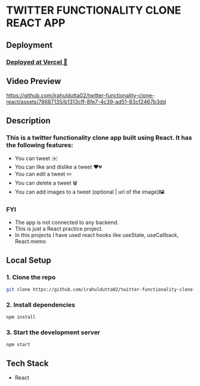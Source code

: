 # TWITTER FUNCTIONALITY CLONE REACT APP

## Deployment

### [Deployed  at Vercel  🔗](https://twitter-functionality-clone-react.vercel.app/)

## Video Preview

https://github.com/irahuldutta02/twitter-functionality-clone-react/assets/78687135/b1313cff-8fe7-4c39-ad51-83cf2467b3dd

## Description

### This is a twitter functionality clone app built using React. It has the following features:
- You can tweet ✉️
- You can like and dislike a tweet ❤️💔
- You can edit a tweet ✏️
- You can delete a tweet 🗑️
- You can add images to a tweet (optional | url of the image)🖼️

### FYI
- The app is not connected to any backend.
- This is just a React practice project.
- In this projects I have used react hooks like useState, useCallback, React.memo

## Local Setup

### 1. Clone the repo 
```bash
git clone https://github.com/irahuldutta02/twitter-functionality-clone-react
```
### 2. Install dependencies

```bash
npm install
```
### 3. Start the development server

```bash
npm start
```

## Tech Stack

- React
